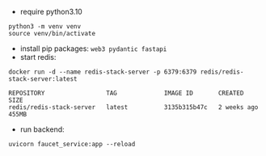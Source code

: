 - require python3.10
  
```
python3 -m venv venv
source venv/bin/activate

```
- install pip packages: `web3 pydantic fastapi `
- start redis:

```
docker run -d --name redis-stack-server -p 6379:6379 redis/redis-stack-server:latest

REPOSITORY                 TAG             IMAGE ID       CREATED        SIZE
redis/redis-stack-server   latest          3135b315b47c   2 weeks ago    455MB
```
- run backend:
  
```
uvicorn faucet_service:app --reload
```

